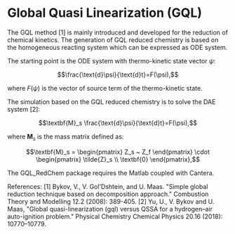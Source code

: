# Global Quasi Linearization (GQL)

The GQL method [1] is mainly introduced and developed for the reduction of chemical kinetics. The generation of GQL reduced chemistry is based on the homogeneous reacting system which can be expressed as ODE system.

The starting point is the ODE system with thermo-kinetic state vector $\psi$:

```math
\frac{\text{d}\psi}{\text{d}t}=F(\psi),
```
where $F(\psi)$ is the vector of source term of the thermo-kinetic state.

The simulation based on the GQL reduced chemistry is to solve the DAE system [2]:

```math
\textbf{M}_s \frac{\text{d}\psi}{\text{d}t}=F(\psi),
```
where $\textbf{M}_s$ is the mass matrix defined as:

```math
\textbf{M}_s = \begin{pmatrix}
                  Z_s ~ Z_f
                  \end{pmatrix} \cdot \begin{pmatrix}
                  \tilde{Z}_s \\
                  \textbf{0}
                  \end{pmatrix},
```

The GQL_RedChem package requires the Matlab coupled with Cantera. 

References:
[1] Bykov, V., V. Gol'Dshtein, and U. Maas. "Simple global reduction technique based on decomposition approach." Combustion Theory and Modelling 12.2 (2008): 389-405.
[2] Yu, U., V. Bykov and U. Maas, "Global quasi-linearization (gql) versus QSSA for a hydrogen–air auto-ignition problem." Physical Chemistry Chemical Physics 20.16 (2018): 10770–10779.

